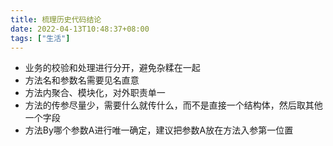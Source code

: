 ```yaml
---
title: 梳理历史代码结论
date: 2022-04-13T10:48:37+08:00
tags: ["生活"]
---
```


- 业务的校验和处理进行分开，避免杂糅在一起
- 方法名和参数名需要见名直意
- 方法内聚合、模块化，对外职责单一
- 方法的传参尽量少，需要什么就传什么，而不是直接一个结构体，然后取其他一个字段
- 方法By哪个参数A进行唯一确定，建议把参数A放在方法入参第一位置
